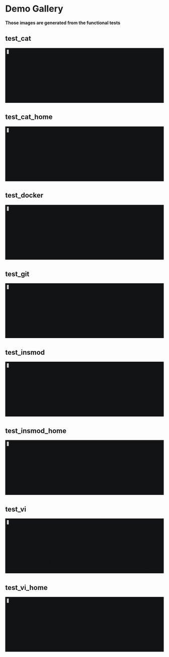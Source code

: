 # Demo Gallery
**Those images are generated from the functional tests**

## test_cat
![](img/tests/test_cat.gif)

## test_cat_home
![](img/tests/test_cat_home.gif)

## test_docker
![](img/tests/test_docker.gif)

## test_git
![](img/tests/test_git.gif)

## test_insmod
![](img/tests/test_insmod.gif)

## test_insmod_home
![](img/tests/test_insmod_home.gif)

## test_vi
![](img/tests/test_vi.gif)

## test_vi_home
![](img/tests/test_vi_home.gif)
